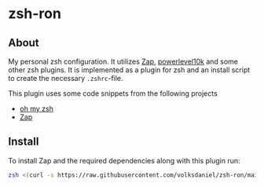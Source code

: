 # zsh-ron

## About

My personal zsh configuration. It utilizes [Zap](https://github.com/zap-zsh/zap), [powerlevel10k](https://github.com/romkatv/powerlevel10k)
and some other zsh plugins. It is implemented as a plugin for zsh and an install script to create the necessary `.zshrc`-file.

This plugin uses some code snippets from the following projects

- [oh my zsh](https://github.com/ohmyzsh/ohmyzsh)
- [Zap](https://github.com/zap-zsh/zap)

## Install

To install Zap and the required dependencies along with this plugin run:

```zsh
zsh <(curl -s https://raw.githubusercontent.com/volksdaniel/zsh-ron/main/install.zsh)
```
